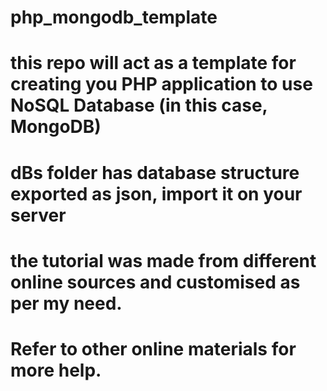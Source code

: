 # php_mongodb_template
# this repo will act as a template for creating you PHP application to use NoSQL Database (in this case, MongoDB)
# dBs folder has database structure exported as json, import it on your server
# the tutorial was made from different online sources and customised as per my need.
# Refer to other online materials for more help.
